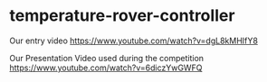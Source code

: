 # temperature-rover-controller

Our entry video
https://www.youtube.com/watch?v=dgL8kMHIfY8


Our Presentation Video used during the competition
https://www.youtube.com/watch?v=6diczYwGWFQ
